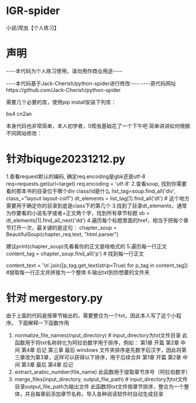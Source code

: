 # IGR-spider
小说/爬虫【个人练习】
# 声明
----本代码为个人练习使用，请勿用作商业用途----

----本代码基于Jack-Cherish/python-spider进行修改----
----原代码网址https://github.com/Jack-Cherish/python-spider

需要几个必要的库，使用pip install安装下列库：

bs4
cn2an

本身代码也非常简单，本人初学者，0爬虫基础花了一个下午吧
简单讲讲如何根据不同网站修改： 
# 针对biquge20231212.py
1.查看request默认的编码, 确定req.encoding是gbk还是utf-8
req=requests.get(url=target)
req.encoding = 'utf-8'
2.查看soup, 找到你需要看的那本书的目录位于哪个div class/id是什么
list_tag=soup.find_all('div', class_="layout layout-col1")
dt_elements = list_tag[1].find_all('dt') # 这个地方需要用于确定你的目录到底是class下的第几个
3.找到了目录dt_elements，通常为你要看的小说名字或者+正文两个字，找到所有章节标题
sb = dt_elements[1].find_all_next('dd')
4.遍历每个标题里面的href，相当于把每个章节打开一次，最关键的是这句：
chapter_soup = BeautifulSoup(chapter_req.text, "html.parser")

建议print(chapter_soup)先看看你的正文是啥格式的
5.遍历每一行正文
content_tag = chapter_soup.find_all('p') # 找到每一行正文

content_text = '\n'.join([p_tag.get_text(strip=True) for p_tag in content_tag]) #提取每一行正文并拼接为一个整体
6.输出txt到你想要的文件夹

# 针对 mergestory.py
由于上面的代码是按章节输出的，需要整合为一个txt，因此本人写了这个小程序。
下面解释一下函数作用
1. normalize_file_names(input_directory) # input_directory为txt文件目录
此函数用于将txt名称转化为阿拉伯数字用于排序，例如：
第1章 开篇
第2章 中间
第4章 后记
第三章 最后
windows 文件夹排序是先数字后汉字，因此将第三章改为第3章，这样可以获得以下排序，用于后续合并
第1章 开篇
第2章 中间
第3章 最后
第4章 后记
2. extract_arabic_number(file_name)
此函数用于提取章节序号（阿拉伯数字）
3. merge_files(input_directory, output_file_path) # input_directory为txt文件目录output_file_path为输出文件
此函数将txt文件按章节排序，整合为一个整体，并且每章前添加章节名称，导入各种阅读软件时自动生成目录
